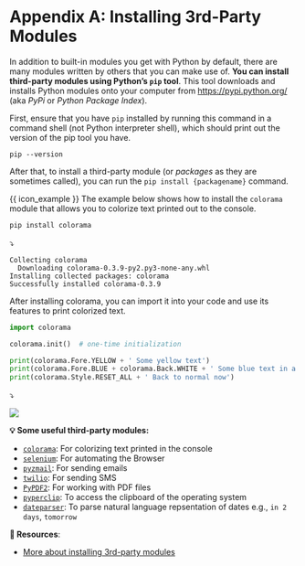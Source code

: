 # Appendix A: Installing 3rd-Party Modules

In addition to built-in modules you get with Python by default, there are many modules written by others that you can make use of. **You can install third-party modules using Python’s `pip` tool**. This tool downloads and installs Python modules onto your computer from https://pypi.python.org/ (aka _PyPi_ or _Python Package Index_).

First, ensure that you have `pip` installed by running this command in a command shell (not Python interpreter shell), which should print out the version of the pip tool you have.

```
pip --version
```

After that, to install a third-party module (or _packages_ as they are sometimes called), you can run the `pip install {packagename}` command.

<tip-box> 

{{ icon_example }} The example below shows how to install the `colorama` module that allows you to colorize text printed out to the console.

```bash
pip install colorama
```
:arrow_heading_down:
```
Collecting colorama
  Downloading colorama-0.3.9-py2.py3-none-any.whl
Installing collected packages: colorama
Successfully installed colorama-0.3.9
```
After installing colorama, you can import it into your code and use its features to print colorized text.
```python
import colorama

colorama.init()  # one-time initialization

print(colorama.Fore.YELLOW + ' Some yellow text')
print(colorama.Fore.BLUE + colorama.Back.WHITE + ' Some blue text in a white background')
print(colorama.Style.RESET_ALL + ' Back to normal now')
```
:arrow_heading_down:<br>

<img src="{{baseUrl}}/thirdparty/images/coloramaOutput.png" /></p>

</tip-box>

<tip-box> 

**:bulb: Some useful third-party modules:**
  * [`colorama`](https://pypi.python.org/pypi/colorama): For colorizing text printed in the console
  * [`selenium`](https://pypi.python.org/pypi/selenium): For automating the Browser
  * [`pyzmail`](http://www.magiksys.net/pyzmail/): For sending emails
  * [`twilio`](https://www.twilio.com/docs/libraries/python): For sending SMS
  * [`PyPDF2`](https://pythonhosted.org/PyPDF2/): For working with PDF files
  * [`pyperclip`](https://pypi.python.org/pypi/pyperclip/1.6.0): To access the clipboard of the operating system
  * [`dateparser`](https://pypi.python.org/pypi/dateparser/0.7.0): To parse natural language repsentation of dates e.g., `in 2 days`, `tomorrow`

</tip-box>

**:paperclip: Resources**:
* [More about installing 3rd-party modules](https://automatetheboringstuff.com/appendixa/)

<include src="exercisePanel.md" boilerplate var-title="Print Errors in Red" var-file="e-printErrorsInRed.md" />